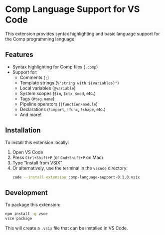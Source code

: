 # Comp Language Support for VS Code

This extension provides syntax highlighting and basic language support for the Comp programming language.

## Features

- Syntax highlighting for Comp files (`.comp`)
- Support for:
  - Comments (`;`)
  - Template strings (`%"string with ${variables}"`)
  - Local variables (`@variable`)
  - System scopes (`$in`, `$ctx`, `$mod`, etc.)
  - Tags (`#tag.name`)
  - Pipeline operators (`|function/module`)
  - Declarations (`!import`, `!func`, `!shape`, etc.)
  - And more!

## Installation

To install this extension locally:

1. Open VS Code
2. Press `Ctrl+Shift+P` (or `Cmd+Shift+P` on Mac)
3. Type "Install from VSIX"
4. Or alternatively, use the terminal in the `vscode` directory:
   ```bash
   code --install-extension comp-language-support-0.1.0.vsix
   ```

## Development

To package this extension:

```bash
npm install -g vsce
vsce package
```

This will create a `.vsix` file that can be installed in VS Code.